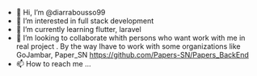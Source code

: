 - 👋 Hi, I’m @diarrabousso99
- 👀 I’m interested in full stack development
- 🌱 I’m currently learning flutter, laravel
- 💞️ I’m looking to collaborate whith persons who want work with me in real project . By the way Ihave to work with some organizations like GoJambar, Paper_SN https://github.com/Papers-SN/Papers_BackEnd
- 📫 How to reach me ...

<!---
diarrabousso99/diarrabousso99 is a ✨ special ✨ repository because its `README.md` (this file) appears on your GitHub profile.
You can click the Preview link to take a look at your changes.
--->
